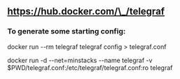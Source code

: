 ## https://hub.docker.com/\_/telegraf

### To generate some starting config:
docker run --rm telegraf telegraf config > telegraf.conf

docker run -d --net=minstacks --name telegraf -v $PWD/telegraf.conf:/etc/telegraf/telegraf.conf:ro telegraf
